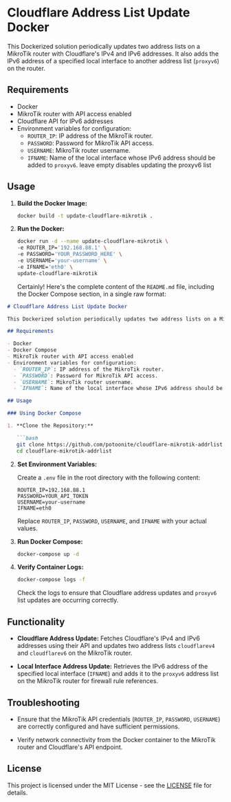 # Cloudflare Address List Update Docker

This Dockerized solution periodically updates two address lists on a MikroTik router with Cloudflare's IPv4 and IPv6 addresses. It also adds the IPv6 address of a specified local interface to another address list (`proxyv6`) on the router.

## Requirements

- Docker
- MikroTik router with API access enabled
- Cloudflare API for IPv6 addresses
- Environment variables for configuration:
  - `ROUTER_IP`: IP address of the MikroTik router.
  - `PASSWORD`: Password for MikroTik API access.
  - `USERNAME`: MikroTik router username.
  - `IFNAME`: Name of the local interface whose IPv6 address should be added to `proxyv6`. leave empty disables updating the proxyv6 list

## Usage

1. **Build the Docker Image:**

   ```bash
   docker build -t update-cloudflare-mikrotik .
   ```

2. **Run the Docker:**

    ```bash
    docker run -d --name update-cloudflare-mikrotik \
    -e ROUTER_IP='192.168.88.1' \
    -e PASSWORD='YOUR_PASSWORD_HERE' \
    -e USERNAME='your-username' \
    -e IFNAME='eth0' \
    update-cloudflare-mikrotik
    ```

    Certainly! Here's the complete content of the `README.md` file, including the Docker Compose section, in a single raw format:

```markdown
# Cloudflare Address List Update Docker

This Dockerized solution periodically updates two address lists on a MikroTik router with Cloudflare's IPv4 and IPv6 addresses. It also adds the IPv6 address of a specified local interface to another address list (`proxyv6`) on the router.

## Requirements

- Docker
- Docker Compose
- MikroTik router with API access enabled
- Environment variables for configuration:
  - `ROUTER_IP`: IP address of the MikroTik router.
  - `PASSWORD`: Password for MikroTik API access.
  - `USERNAME`: MikroTik router username.
  - `IFNAME`: Name of the local interface whose IPv6 address should be added to `proxyv6`. leave empty disables updating the proxyv6 list

## Usage

### Using Docker Compose

1. **Clone the Repository:**

   ```bash
   git clone https://github.com/potoonite/cloudflare-mikrotik-addrlist.git
   cd cloudflare-mikrotik-addrlist
   ```

2. **Set Environment Variables:**

   Create a `.env` file in the root directory with the following content:

   ```plaintext
   ROUTER_IP=192.168.88.1
   PASSWORD=YOUR_API_TOKEN
   USERNAME=your-username
   IFNAME=eth0
   ```

   Replace `ROUTER_IP`, `PASSWORD`, `USERNAME`, and `IFNAME` with your actual values.

3. **Run Docker Compose:**

   ```bash
   docker-compose up -d
   ```

4. **Verify Container Logs:**

   ```bash
   docker-compose logs -f
   ```

   Check the logs to ensure that Cloudflare address updates and `proxyv6` list updates are occurring correctly.

## Functionality

- **Cloudflare Address Update:** Fetches Cloudflare's IPv4 and IPv6 addresses using their API and updates two address lists `cloudflarev4` and `cloudflarev6` on the MikroTik router.
  
- **Local Interface Address Update:** Retrieves the IPv6 address of the specified local interface (`IFNAME`) and adds it to the `proxyv6` address list on the MikroTik router for firewall rule references.

## Troubleshooting

- Ensure that the MikroTik API credentials (`ROUTER_IP`, `PASSWORD`, `USERNAME`) are correctly configured and have sufficient permissions.
  
- Verify network connectivity from the Docker container to the MikroTik router and Cloudflare's API endpoint.

## License

This project is licensed under the MIT License - see the [LICENSE](LICENSE) file for details.